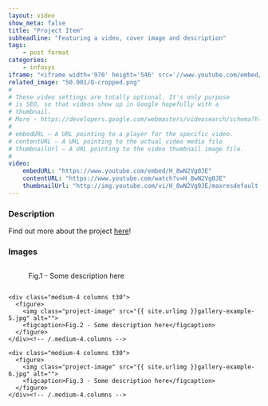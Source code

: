 ```yaml
---
layout: video
show_meta: false
title: "Project Item"
subheadline: "Featuring a video, cover image and description"
tags:
    - post format
categories:
    - infosys
iframe: "<iframe width='970' height='546' src='//www.youtube.com/embed/H_8wN2Vg0JE' frameborder='0' allowfullscreen></iframe>"
related_image: "50.001/Q-cropped.png"
#
# These video settings are totally optional. It's only purpose
# is SEO, so that videos show up in Google hopefully with a 
# thumbnail.
# More › https://developers.google.com/webmasters/videosearch/schema?hl=en&rd=1
#
# embedURL – A URL pointing to a player for the specific video.
# contentURL – A URL pointing to the actual video media file
# thumbnailUrl – A URL pointing to the video thumbnail image file.
#
video:
    embedURL: "https://www.youtube.com/embed/H_8wN2Vg0JE"
    contentURL: "https://www.youtube.com/watch?v=H_8wN2Vg0JE"
    thumbnailUrl: "http://img.youtube.com/vi/H_8wN2Vg0JE/maxresdefault.jpg"
---
```

<!--more-->

### Description

Find out more about the project <a href="https://github.com/lyqht/Q" target="_blank">here</a>!

### Images

<div class="row">
    <div class="medium-4 columns t30">
      <figure>
        <img class="project-image" src="{{ site.urlimg }}gallery-example-4.jpg" alt="">
        <figcaption>Fig.1 - Some description here</figcaption>
      </figure>
    </div><!-- /.medium-4.columns -->

    <div class="medium-4 columns t30">
      <figure>
        <img class="project-image" src="{{ site.urlimg }}gallery-example-5.jpg" alt="">
        <figcaption>Fig.2 - Some description here</figcaption>
      </figure>
    </div><!-- /.medium-4.columns -->

    <div class="medium-4 columns t30">
      <figure>
        <img class="project-image" src="{{ site.urlimg }}gallery-example-6.jpg" alt="">
        <figcaption>Fig.3 - Some description here</figcaption>
      </figure>
    </div><!-- /.medium-4.columns -->

</div>